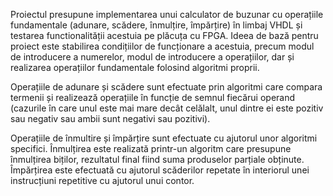 Proiectul presupune implementarea unui calculator de buzunar cu operațiile fundamentale (adunare, scădere, înmulțire, împărțire) în limbaj VHDL și testarea functionalității acestuia pe plăcuța cu FPGA. Ideea de bază pentru proiect este stabilirea condițiilor de funcționare a acestuia, precum modul de introducere a numerelor, modul de introducere a operațiilor, dar și realizarea operațiilor fundamentale folosind algoritmi proprii.

Operațiile de adunare și scădere sunt efectuate prin algoritmi care compara termenii și realizează operațiile în funcție de semnul fiecărui operand (cazurile în care unul este mai mare decât celălalt, unul dintre ei este pozitiv sau negativ sau ambii sunt negativi sau pozitivi).

Operațiile de înmultire și împărțire sunt efectuate cu ajutorul unor algoritmi specifici. Înmulțirea este realizată printr-un algoritm care presupune înmulțirea biților, rezultatul final fiind suma produselor parțiale obținute. Împărțirea este efectuată cu ajutorul scăderilor repetate în interiorul unei instrucțiuni repetitive cu ajutorul unui contor.

